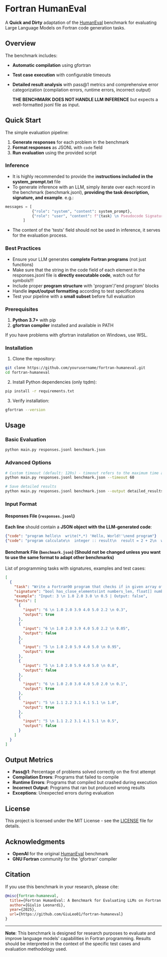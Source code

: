 # Fortran HumanEval

A **Quick and Dirty** adaptation of the [HumanEval](https://github.com/openai/human-eval) benchmark for evaluating Large Language Models on Fortran code generation tasks.

## Overview

The benchmark includes:

- **Automatic compilation** using gfortran
- **Test case execution** with configurable timeouts
- **Detailed result analysis** with pass@1 metrics and comprehensive error categorization (compilation errors, runtime errors, incorrect output)

  **THE BENCHMARK DOES NOT HANDLE LLM INFERENCE** but expects a well-formatted jsonl file as input.


## Quick Start

The simple evaluation pipeline:
1. **Generate responses** for each problem in the benchmark
2. **Format responses** as JSONL with `code` field
3. **Run evaluation** using the provided script

### Inference
- It is highly recommended to provide the i**nstructions included in the system_prompt.txt** file
- To generate inference with an LLM, simply iterate over each record in the benchmark (benchmark.jsonl), **providing the task description, signature, and example**.
  e.g.:
```python
messages = [
            {"role": "system", "content": system_prompt},
            {"role": "user", "content": f"{task} \n Pseudocode Signature: {signature} \n Example: {example}"}
        ]
```
  
- The content of the 'tests' field should not be used in inference, it serves for the evaluation process.


### Best Practices


- Ensure your LLM generates **complete Fortran programs** (not just functions)
- Make sure that the string in the code field of each element in the responses.jsonl file is **directly executable code**, watch out for ``` ``` symbols!!!
- Include proper **program structure** with 'program'/'end program' blocks
- Handle **input/output formatting** according to test specifications
- Test your pipeline with a **small subset** before full evaluation



### Prerequisites

1. **Python 3.7+** with pip
2. **gfortran compiler** installed and available in PATH

If you have problems with gfortran installation on Windows, use WSL.

### Installation

1. Clone the repository:
```bash
git clone https://github.com/yourusername/fortran-humaneval.git
cd fortran-humaneval
```

2. Install Python dependencies (only tqdm):
```bash
pip install -r requirements.txt
```

3. Verify installation:
```bash
gfortran --version
```

## Usage

### Basic Evaluation

```bash
python main.py responses.jsonl benchmark.json
```

### Advanced Options

```bash
# Custom timeout (default: 120s) - timeout refers to the maximum time allowed for validation of a single task (i.e., compilation time + execution time of each test case). This prevents infinite loops.
python main.py responses.jsonl benchmark.json --timeout 60

# Save detailed results
python main.py responses.jsonl benchmark.json --output detailed_results.json
```

### Input Format

#### Responses File (`responses.jsonl`)
**Each line** should contain a **JSON object with the LLM-generated code**:
```json
{"code": "program hello\n  write(*,*) 'Hello, World!'\nend program"}
{"code": "program calculate\n  integer :: result\n  result = 2 + 2\n  write(*,*) result\nend program"}
```

#### Benchmark File (`benchmark.json`) (Should not be changed unless you want to use the same format to adapt other benchmarks)
List of programming tasks with signatures, examples and test cases:
```json
[
  {
    "task": "Write a Fortran90 program that checks if in given array of numbers, are any two numbers closer to each other than given threshold.",
    "signature": "bool has_close_elements(int numbers_len, float[] numbers, float threshold)",
    "example": "Input: 3 \n 1.0 2.0 3.0 \n 0.5 | Output: false",
    "tests": [
      {
        "input": "6 \n 1.0 2.0 3.9 4.0 5.0 2.2 \n 0.3",
        "output": true
      },
      {
        "input": "6 \n 1.0 2.0 3.9 4.0 5.0 2.2 \n 0.05",
        "output": false
      },
      {
        "input": "5 \n 1.0 2.0 5.9 4.0 5.0 \n 0.95",
        "output": true
      },
      {
        "input": "5 \n 1.0 2.0 5.9 4.0 5.0 \n 0.8",
        "output": false
      },
      {
        "input": "6 \n 1.0 2.0 3.0 4.0 5.0 2.0 \n 0.1",
        "output": true
      },
      {
        "input": "5 \n 1.1 2.2 3.1 4.1 5.1 \n 1.0",
        "output": true
      },
      {
        "input": "5 \n 1.1 2.2 3.1 4.1 5.1 \n 0.5",
        "output": false
      }
    ]
  }
]
```

## Output Metrics

- **Pass@1**: Percentage of problems solved correctly on the first attempt
- **Compilation Errors**: Programs that failed to compile
- **Runtime Errors**: Programs that compiled but crashed during execution
- **Incorrect Output**: Programs that ran but produced wrong results
- **Exceptions**: Unexpected errors during evaluation


## License

This project is licensed under the MIT License - see the [LICENSE](LICENSE) file for details.

## Acknowledgments

- **OpenAI** for the original [HumanEval](https://github.com/openai/human-eval) benchmark
- **GNU Fortran** community for the 'gfortran' compiler

## Citation

If you use this benchmark in your research, please cite:

```bibtex
@misc{fortran-humaneval,
  title={Fortran HumanEval: A Benchmark for Evaluating LLMs on Fortran Code Generation},
  author={Giulio Leonardi},
  year={2025},
  url={https://github.com/GiuLeo01/fortran-humaneval}
}
```

---

**Note**: This benchmark is designed for research purposes to evaluate and improve language models' capabilities in Fortran programming. Results should be interpreted in the context of the specific test cases and evaluation methodology used.
